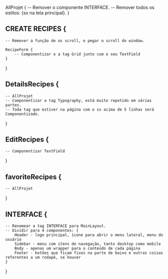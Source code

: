 AllProjet {
    -- Remover o componente INTERFACE.
    -- Remover todos os estilos: {sx na tela principal}.
}

## CREATE RECIPES {
    -- Remover a função de os scroll, e pegar o scroll do window.

    RecipeForm {
        -- Componentizar o a tag Grid junto com o seu TextField
    }
}

## DetailsRecipes {
    -- AllProjet
    -- Componentizar a tag Typography, está muito repetido em várias partes.
    -- Toda tag que estiver na página com o sx acima de 5 linhas será Componentizado.
}

## EditRecipes {
    -- Componentizar TextField
}

## favoriteRecipes {
    -- AllProjet
}

## INTERFACE {
    -- Renomear a tag INTERFACE para MainLayout.
    -- Dividir para 4 componentes: {
        Header - logo principal, ícone para abrir o menu lateral, menu do usuário
        Sidebar - menu com itens de navegação, tanto desktop como mobile
        Body - apenas um wrapper para o conteúdo de cada página
        Footer - botões que ficam fixos na parte de baixo e outras coisas referentes a um rodapé, se houver
    }
}
